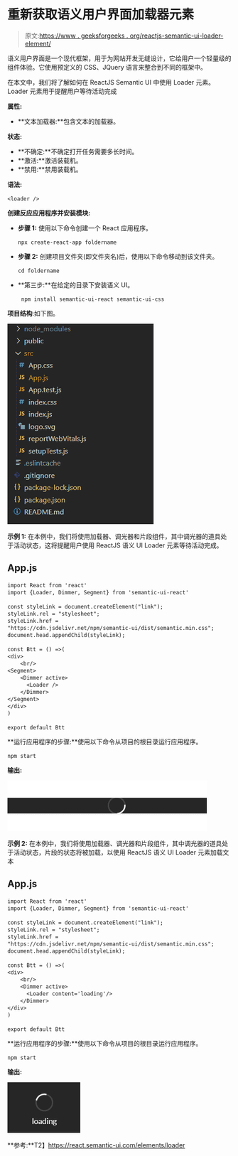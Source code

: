 # 重新获取语义用户界面加载器元素

> 原文:[https://www . geeksforgeeks . org/reactjs-semantic-ui-loader-element/](https://www.geeksforgeeks.org/reactjs-semantic-ui-loader-element/)

语义用户界面是一个现代框架，用于为网站开发无缝设计，它给用户一个轻量级的组件体验。它使用预定义的 CSS、JQuery 语言来整合到不同的框架中。

在本文中，我们将了解如何在 ReactJS Semantic UI 中使用 Loader 元素。Loader 元素用于提醒用户等待活动完成

**属性:**

*   **文本加载器:**包含文本的加载器。

**状态:**

*   **不确定:**不确定打开任务需要多长时间。
*   **激活:**激活装载机。
*   **禁用:**禁用装载机。

**语法:**

```
<loader />
```

**创建反应应用程序并安装模块:**

*   **步骤 1:** 使用以下命令创建一个 React 应用程序。

    ```
    npx create-react-app foldername
    ```

*   **步骤 2:** 创建项目文件夹(即文件夹名)后，使用以下命令移动到该文件夹。

    ```
    cd foldername
    ```

*   **第三步:**在给定的目录下安装语义 UI。

    ```
     npm install semantic-ui-react semantic-ui-css
    ```

**项目结构**:如下图。

![](img/f04ae0d8b722a9fff0bd9bd138b29c23.png)

**示例 1:** 在本例中，我们将使用加载器、调光器和片段组件，其中调光器的道具处于活动状态，这将提醒用户使用 ReactJS 语义 UI Loader 元素等待活动完成。

## App.js

```
import React from 'react'
import {Loader, Dimmer, Segment} from 'semantic-ui-react'

const styleLink = document.createElement("link");
styleLink.rel = "stylesheet";
styleLink.href = 
"https://cdn.jsdelivr.net/npm/semantic-ui/dist/semantic.min.css";
document.head.appendChild(styleLink);

const Btt = () =>( 
<div>
    <br/>
<Segment>
    <Dimmer active>
      <Loader />
    </Dimmer>
</Segment>
</div>
)

export default Btt    
```

**运行应用程序的步骤:**使用以下命令从项目的根目录运行应用程序。

```
npm start
```

**输出:**

![](img/ca3980360d585b0f00b57eb1a186d3e2.png)

**示例 2:** 在本例中，我们将使用加载器、调光器和片段组件，其中调光器的道具处于活动状态，片段的状态将被加载，以使用 ReactJS 语义 UI Loader 元素加载文本

## App.js

```
import React from 'react'
import {Loader, Dimmer, Segment} from 'semantic-ui-react'

const styleLink = document.createElement("link");
styleLink.rel = "stylesheet";
styleLink.href = 
"https://cdn.jsdelivr.net/npm/semantic-ui/dist/semantic.min.css";
document.head.appendChild(styleLink);

const Btt = () =>( 
<div>
    <br/>
    <Dimmer active>
      <Loader content='loading'/>
    </Dimmer>
</div>
)

export default Btt    
```

**运行应用程序的步骤:**使用以下命令从项目的根目录运行应用程序。

```
npm start
```

**输出:**

![](img/1d1b70ff5586e3ad2d16068398dff2f6.png)

**参考:**T2】https://react.semantic-ui.com/elements/loader